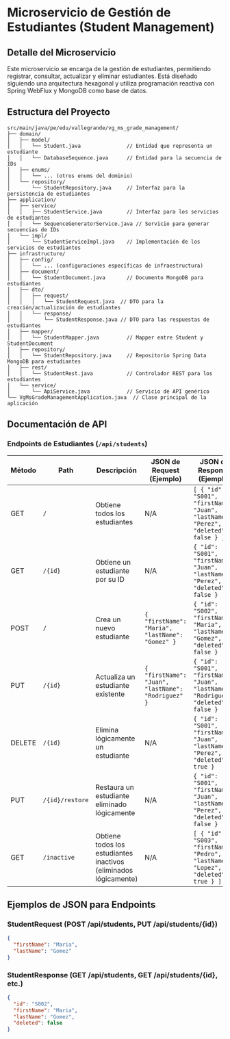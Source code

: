 # Microservicio de Gestión de Estudiantes (Student Management)

## Detalle del Microservicio
Este microservicio se encarga de la gestión de estudiantes, permitiendo registrar, consultar, actualizar y eliminar estudiantes. Está diseñado siguiendo una arquitectura hexagonal y utiliza programación reactiva con Spring WebFlux y MongoDB como base de datos.

## Estructura del Proyecto
```
src/main/java/pe/edu/vallegrande/vg_ms_grade_management/
├── domain/
│   ├── model/
│   │   └── Student.java               // Entidad que representa un estudiante
│   │   └── DatabaseSequence.java      // Entidad para la secuencia de IDs
│   ├── enums/
│   │   └── ... (otros enums del dominio)
│   └── repository/
│       └── StudentRepository.java     // Interfaz para la persistencia de estudiantes
├── application/
│   ├── service/
│   │   ├── StudentService.java        // Interfaz para los servicios de estudiantes
│   │   └── SequenceGeneratorService.java // Servicio para generar secuencias de IDs
│   └── impl/
│       └── StudentServiceImpl.java    // Implementación de los servicios de estudiantes
├── infrastructure/
│   ├── config/
│   │   └── ... (configuraciones específicas de infraestructura)
│   ├── document/
│   │   └── StudentDocument.java       // Documento MongoDB para estudiantes
│   ├── dto/
│   │   ├── request/
│   │   │   └── StudentRequest.java  // DTO para la creación/actualización de estudiantes
│   │   └── response/
│   │       └── StudentResponse.java // DTO para las respuestas de estudiantes
│   ├── mapper/
│   │   └── StudentMapper.java         // Mapper entre Student y StudentDocument
│   ├── repository/
│   │   └── StudentRepository.java     // Repositorio Spring Data MongoDB para estudiantes
│   ├── rest/
│   │   └── StudentRest.java           // Controlador REST para los estudiantes
│   └── service/
│       └── ApiService.java            // Servicio de API genérico
└── VgMsGradeManagementApplication.java  // Clase principal de la aplicación
```

## Documentación de API

### Endpoints de Estudiantes (`/api/students`)

| Método | Path                                      | Descripción                                   | JSON de Request (Ejemplo) | JSON de Response (Ejemplo) |
|--------|-------------------------------------------|-----------------------------------------------|---------------------------|----------------------------|
| GET    | `/`                                       | Obtiene todos los estudiantes                 | N/A                       | `[ { "id": "S001", "firstName": "Juan", "lastName": "Perez", "deleted": false } ]` |
| GET    | `/{id}`                                   | Obtiene un estudiante por su ID               | N/A                       | `{ "id": "S001", "firstName": "Juan", "lastName": "Perez", "deleted": false }` |
| POST   | `/`                                       | Crea un nuevo estudiante                      | `{ "firstName": "Maria", "lastName": "Gomez" }` | `{ "id": "S002", "firstName": "Maria", "lastName": "Gomez", "deleted": false }` |
| PUT    | `/{id}`                                   | Actualiza un estudiante existente             | `{ "firstName": "Juan", "lastName": "Rodriguez" }` | `{ "id": "S001", "firstName": "Juan", "lastName": "Rodriguez", "deleted": false }` |
| DELETE | `/{id}`                                   | Elimina lógicamente un estudiante             | N/A                       | `{ "id": "S001", "firstName": "Juan", "lastName": "Perez", "deleted": true }` |
| PUT    | `/{id}/restore`                           | Restaura un estudiante eliminado lógicamente  | N/A                       | `{ "id": "S001", "firstName": "Juan", "lastName": "Perez", "deleted": false }` |
| GET    | `/inactive`                               | Obtiene todos los estudiantes inactivos (eliminados lógicamente) | N/A                       | `[ { "id": "S003", "firstName": "Pedro", "lastName": "Lopez", "deleted": true } ]` |

## Ejemplos de JSON para Endpoints

### StudentRequest (POST /api/students, PUT /api/students/{id})
```json
{
  "firstName": "Maria",
  "lastName": "Gomez"
}
```

### StudentResponse (GET /api/students, GET /api/students/{id}, etc.)
```json
{
  "id": "S002",
  "firstName": "Maria",
  "lastName": "Gomez",
  "deleted": false
}
```